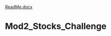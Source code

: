 [ReadMe.docx](https://github.com/MeganSpeaks/Mod2_Stocks_Challenge/files/6988482/ReadMe.docx)
# Mod2_Stocks_Challenge
